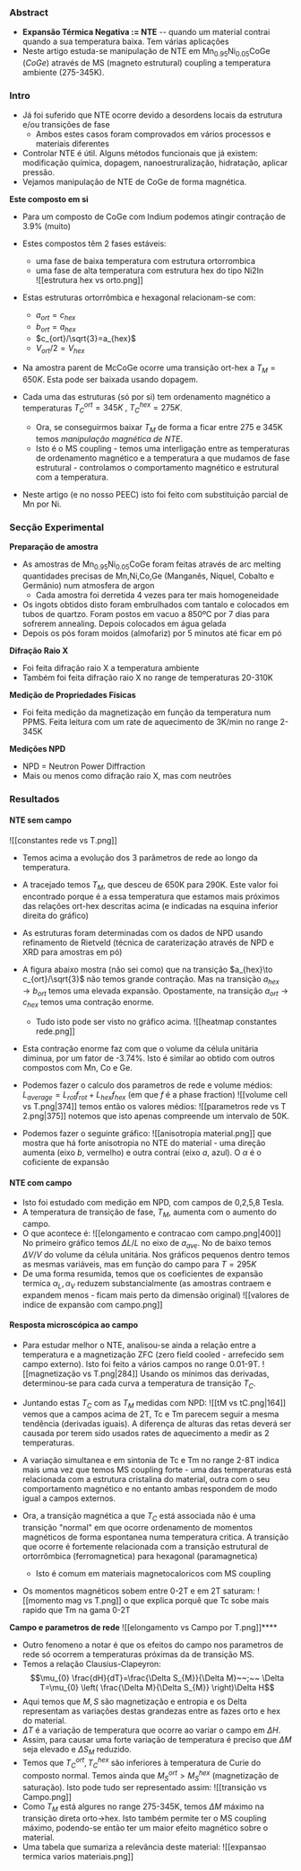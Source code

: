 ### Abstract
- **Expansão Térmica Negativa := NTE** -- quando um material contrai quando a sua temperatura baixa. Tem várias aplicações
- Neste artigo estuda-se manipulação de NTE em $\text{Mn}_{0.95}\text{Ni}_{0.05}\text{CoGe}$ (*CoGe*) através de MS (magneto estrutural) coupling a temperatura ambiente (275-345K).

### Intro
- Já foi suferido que NTE ocorre devido a desordens locais da estrutura e/ou transições de fase
    - Ambos estes casos foram comprovados em vários processos e materiais diferentes
- Controlar NTE é útil. Alguns métodos funcionais que já existem: modificação química, dopagem, nanoestruralização, hidratação, aplicar pressão.
- Vejamos manipulação de NTE de CoGe de forma magnética.

**Este composto em si**
- Para um composto de CoGe com Indium podemos atingir contração de 3.9% (muito)
- Estes compostos têm 2 fases estáveis:
    - uma fase de baixa temperatura com estrutura ortorrombica
    - uma fase de alta temperatura com estrutura hex do tipo Ni2In  
![[estrutura hex vs orto.png]]
- Estas estruturas ortorrômbica e hexagonal relacionam-se com:
    - $a_{ort}=c_{hex}$
    - $b_{ort}=a_{hex}$
    - $c_{ort}/\sqrt{3}=a_{hex}$
    - $V_{ort}/2=V_{hex}$

- Na amostra parent de McCoGe ocorre uma transição ort-hex a $T_{M}=650K$. Esta pode ser baixada usando dopagem.
- Cada uma das estruturas (só por si) tem ordenamento magnético a temperaturas $T_{C}^{ort}=345K~,~T_{C}^{hex}=275K$. 
    - Ora, se conseguirmos baixar $T_{M}$ de forma a ficar entre 275 e 345K temos *manipulação magnética de NTE*.
    - Isto é o MS coupling - temos uma interligação entre as temperaturas de ordenamento magnético e a temperatura a que mudamos de fase estrutural - controlamos o comportamento magnético e estrutural com a temperatura.
- Neste artigo (e no nosso PEEC) isto foi feito com substituição parcial de Mn por Ni.

### Secção Experimental
**Preparação de amostra**
- As amostras de $\text{Mn}_{0.95}\text{Ni}_{0.05}\text{CoGe}$ foram feitas através de arc melting quantidades precisas de Mn,Ni,Co,Ge (Manganês, Níquel, Cobalto e Germânio) num atmosfera de argon
    - Cada amostra foi derretida 4 vezes para ter mais homogeneidade
- Os ingots obtidos disto foram embrulhados com tantalo e colocados em tubos de quartzo. Foram postos em vacuo a 850ºC por 7 dias para sofrerem annealing. Depois colocados em água gelada
- Depois os pós foram moidos (almofariz) por 5 minutos até ficar em pó

**Difração Raio X**
- Foi feita difração raio X a temperatura ambiente
- Também foi feita difração raio X no range de temperaturas 20-310K

**Medição de Propriedades Físicas**
- Foi feita medição da magnetização em função da temperatura num PPMS. Feita leitura com um rate de aquecimento de 3K/min no range 2-345K

**Medições NPD**
- NPD = Neutron Power Diffraction
- Mais ou menos como difração raio X, mas com neutrões

### Resultados
#### NTE sem campo
![[constantes rede vs T.png]]
- Temos acima a evolução dos 3 parâmetros de rede ao longo da temperatura.
- A tracejado temos $T_{M}$, que desceu de 650K para 290K. Este valor foi encontrado porque é a essa temperatura que estamos mais próximos das relações ort-hex descritas acima (e indicadas na esquina inferior direita do gráfico)
- As estruturas foram determinadas com os dados de NPD usando refinamento de Rietveld (técnica de caraterização através de NPD e XRD para amostras em pó)

- A figura abaixo mostra (não sei como) que na transição $a_{hex}\to c_{ort}/\sqrt{3}$ não temos grande contração. Mas na transição $a_{hex}\to b_{ort}$ temos uma elevada expansão. Opostamente, na transição $a_{ort}\to c_{hex}$ temos uma contração enorme. 	
    - Tudo isto pode ser visto no gráfico acima.
![[heatmap constantes rede.png]]
- Esta contração enorme faz com que o volume da célula unitária diminua, por um fator de -3.74%. Isto é similar ao obtido com outros compostos com Mn, Co e Ge.

- Podemos fazer o calculo dos parametros de rede e volume médios: $L_{average}=L_{rot}f_{rot} + L_{hex}f_{hex}$ (em que $f$ é a phase fraction)
![[volume cell vs T.png|374]]
temos então os valores médios:
![[parametros rede vs T 2.png|375]]
notemos que isto apenas compreende um intervalo de 50K.
- Podemos fazer o seguinte gráfico:
![[anisotropia material.png]]
que mostra que há forte anisotropia no NTE do material - uma direção aumenta (eixo $b$, vermelho) e outra contrai (eixo $a$, azul). O $\alpha$ é o coficiente de expansão

#### NTE com campo
- Isto foi estudado com medição em NPD, com campos de 0,2,5,8 Tesla.
- A temperatura de transição de fase, $T_{M}$, aumenta com o aumento do campo.
- O que acontece é:
![[elongamento e contracao com campo.png|400]]
No primeiro gráfico temos $\Delta L/L$ no eixo de $a_{ave}$. No de baixo temos $\Delta V/V$ do volume da célula unitária. Nos gráficos pequenos dentro temos as mesmas variáveis, mas em função do campo para $T=295K$
- De uma forma resumida, temos que os coeficientes de expansão termica $\alpha_L,\alpha_V$ reduzem substancialmente (as amostras contraem e expandem menos - ficam mais perto da dimensão original)
![[valores de indice de expansão com campo.png]]

#### Resposta microscópica ao campo
- Para estudar melhor o NTE, analisou-se ainda a relação entre a temperatura e a magnetização ZFC (zero field cooled - arrefecido sem campo externo). Isto foi feito a vários campos no range 0.01-9T.
![[magnetização vs T.png|284]]
Usando os mínimos das derivadas, determinou-se para cada curva a temperatura de transição $T_{C}$. 

- Juntando estas $T_{C}$ com as $T_{M}$ medidas com NPD:
![[tM vs tC.png|164]]
vemos que a campos acima de 2T, Tc e Tm parecem seguir a mesma tendência (derivadas iguais). A diferença de alturas das retas deverá ser causada por terem sido usados rates de aquecimento a medir as 2 temperaturas.
- A variação simultanea e em sintonia de Tc e Tm no range 2-8T indica mais uma vez que temos MS coupling forte - uma das temperaturas está relacionada com a estrutura cristalina do material, outra com o seu comportamento magnético e no entanto ambas respondem de modo igual a campos externos. 
- Ora, a transição magnética a que $T_{C}$ está associada não é uma transição "normal" em que ocorre ordenamento de momentos magnéticos de forma espontanea numa temperatura critica. A transição que ocorre é fortemente relacionada com a transição estrutural de ortorrômbica (ferromagnetica) para hexagonal (paramagnetica)
    - Isto é comum em materiais magnetocaloricos com MS coupling

- Os momentos magnéticos sobem entre 0-2T e em 2T saturam:
![[momento mag vs T.png]]
o que explica porquê que Tc sobe mais rapido que Tm na gama 0-2T

**Campo e parametros de rede**
![[elongamento vs Campo por T.png]]****
- Outro fenomeno a notar é que os efeitos do campo nos parametros de rede só ocorrem a temperaturas próximas da de transição MS. 
- Temos a relação Clausius-Clapeyron:
$$\mu_{0} \frac{dH}{dT}=\frac{\Delta S_{M}}{\Delta M}~~;~~ \Delta T=\mu_{0} \left( \frac{\Delta M}{\Delta S_{M}} \right)\Delta H$$
- Aqui temos que $M,S$ são magnetização e entropia e os Delta representam as variações destas grandezas entre as fazes orto e hex do material.
- $\Delta T$ é a variação de temperatura que ocorre ao variar o campo em $\Delta H$.
- Assim, para causar uma forte variação de temperatura é preciso que $\Delta M$ seja elevado e $\Delta S_{M}$ reduzido.
- Temos que $T_{C}^{ort},T_{C}^{hex}$ são inferiores à temperatura de Curie do composto normal. Temos ainda que $M_S^{ort}>M_S^{hex}$ (magnetização de saturação). Isto pode tudo ser representado assim:
![[transição vs Campo.png]]
- Como $T_{M}$ está algures no range 275-345K, temos $\Delta M$ máximo na transição direta orto$\to$hex. Isto também permite ter o MS coupling máximo, podendo-se então ter um maior efeito magnético sobre o material.
- Uma tabela que sumariza a relevância deste material:
![[expansao termica varios materiais.png]]
